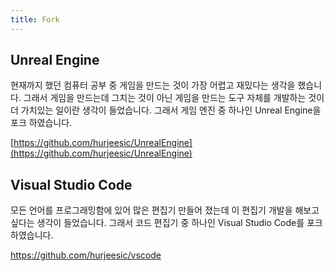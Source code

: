```yaml
---
title: Fork
---
```


## Unreal Engine

   현재까지 했던 컴퓨터 공부 중 게임을 만드는 것이 가장 어렵고 재밌다는 생각을 했습니다.
   그래서 게임을 만드는데 그치는 것이 아닌 게임을 만드는 도구 자체를 개발하는 것이 더 가치있는 일이란 생각이 들었습니다.
   그래서 게임 엔진 중 하나인 Unreal Engine을 포크 하였습니다.

   [https://github.com/hurjeesic/UnrealEngine](https://github.com/hurjeesic/UnrealEngine)

## Visual Studio Code

   모든 언어를 프로그래밍함에 있어 많은 편집기 만들어 졌는데
   이 편집기 개발을 해보고 싶다는 생각이 들었습니다.
   그래서 코드 편집기 중 하나인 Visual Studio Code를 포크 하였습니다.

https://github.com/hurjeesic/vscode